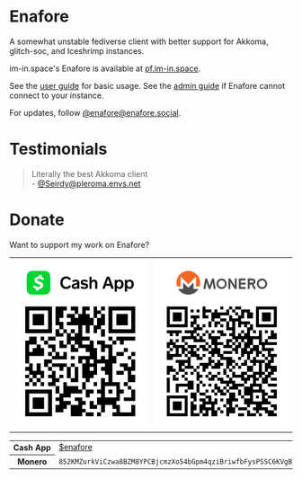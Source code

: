 # Enafore

A somewhat unstable fediverse client with better support for Akkoma, glitch-soc, and Iceshrimp instances.

im-in.space's Enafore is available at [pf.im-in.space](https://pf.im-in.space).

See the [user guide](https://github.com/enafore/enafore/blob/main/docs/User-Guide.md) for basic usage. See the [admin guide](https://github.com/enafore/enafore/blob/main/docs/Admin-Guide.md) if Enafore cannot connect to your instance.

For updates, follow [@enafore@enafore.social](https://meta.enafore.social/@enafore).

# Testimonials
> Literally the best Akkoma client\
> \- [@Seirdy@pleroma.envs.net](https://pleroma.envs.net/objects/ad9360b2-ae86-4bd1-ba8c-3c24553f92f6)

# Donate
Want to support my work on Enafore?
<table><tr><td><a href="http://cash.app/$enafore"><img src="docs/CashAppQR.svg" width="270" alt="Cash App"></a></td><td><img src="docs/MoneroQR.svg" width="270" alt="Monero"></td></tr></table>
<table><tr><th>Cash&nbsp;App</th><td><a href="http://cash.app/$enafore">$enafore</a></td></tr>
<tr><th>Monero</th><td><code>852KMZurkViCzwa8BZM8YPCBjcmzXo54bGpm4qziBriwfbFysPSSC6KVgBRpNrszorZEeAnzKbWR9ZbCC1ZLBvjj3Gp6C9t</code></td></tr></table>
